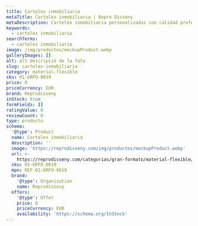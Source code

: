 ```yaml
---
title: Carteles inmobiliaria
metaTitle: Carteles inmobiliaria | Repro Disseny
metaDescription: Carteles inmobiliaria personalizadas con calidad profesional en Cataluña.
keywords:
  - carteles inmobiliaria
searchTerms:
  - carteles inmobiliaria
image: /img/productos/mockupProduct.webp
galleryImages: []
alt: alt descripció de la foto
slug: carteles-inmobiliaria
category: material-flexible
sku: 01-GRFO-0019
price: 0
priceCurrency: EUR
brand: Reprodisseny
inStock: true
formFields: []
ratingValue: 0
reviewCount: 0
type: producto
schema:
  '@type': Product
  name: Carteles inmobiliaria
  description: ''
  image: 'https://reprodisseny.com/img/productos/mockupProduct.webp'
  url: >-
    https://reprodisseny.com/categorias/gran-formato/material-flexible/carteles-inmobiliaria
  sku: 01-GRFO-0019
  mpn: REF-01-GRFO-0019
  brand:
    '@type': Organization
    name: Reprodisseny
  offers:
    '@type': Offer
    price: 0
    priceCurrency: EUR
    availability: 'https://schema.org/InStock'
---
```



